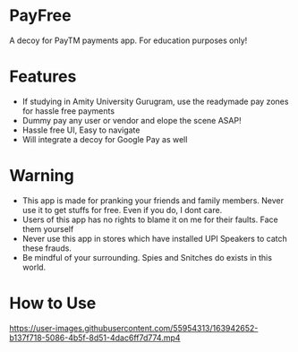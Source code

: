 # PayFree
A decoy for PayTM payments app. For education purposes only!

# Features
- If studying in Amity University Gurugram, use the readymade pay zones for hassle free payments
- Dummy pay any user or vendor and elope the scene ASAP!
- Hassle free UI, Easy to navigate
- Will integrate a decoy for Google Pay as well

# Warning
- This app is made for pranking your friends and family members. Never use it to get stuffs for free. Even if you do, I dont care.
- Users of this app has no rights to blame it on me for their faults. Face them yourself
- Never use this app in stores which have installed UPI Speakers to catch these frauds.
- Be mindful of your surrounding. Spies and Snitches do exists in this world.

# How to Use



https://user-images.githubusercontent.com/55954313/163942652-b137f718-5086-4b5f-8d51-4dac6ff7d774.mp4

